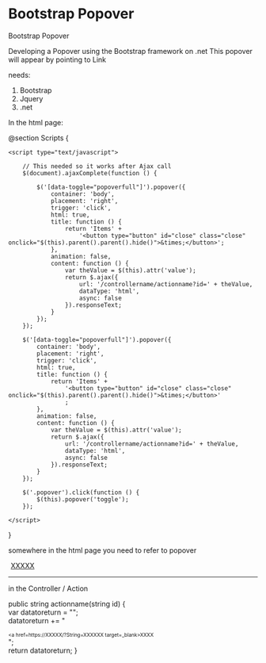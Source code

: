 # Bootstrap Popover
Bootstrap Popover

Developing a Popover using the Bootstrap framework on .net
This popover will appear by pointing to Link

needs:
1) Bootstrap
2) Jquery
3) .net


In the html page:

@section Scripts {   

    <script type="text/javascript">
        
        // This needed so it works after Ajax call
        $(document).ajaxComplete(function () {

            $('[data-toggle="popoverfull"]').popover({
                container: 'body',
                placement: 'right',
                trigger: 'click',
                html: true,
                title: function () {
                    return 'Items' +
                        '<button type="button" id="close" class="close" onclick="$(this).parent().parent().hide()">&times;</button>';
                },
                animation: false,
                content: function () {
                    var theValue = $(this).attr('value');                    
                    return $.ajax({
                        url: '/controllername/actionname?id=' + theValue,
                        dataType: 'html',
                        async: false
                    }).responseText;                    
                }
            });
        });

        $('[data-toggle="popoverfull"]').popover({
            container: 'body',
            placement: 'right',
            trigger: 'click',
            html: true,
            title: function () {
                return 'Items' +
                    '<button type="button" id="close" class="close" onclick="$(this).parent().parent().hide()">&times;</button>'
                    ;
            },
            animation: false,
            content: function () {
                var theValue = $(this).attr('value');                
                return $.ajax({
                    url: '/controllername/actionname?id=' + theValue,
                    dataType: 'html',
                    async: false
                }).responseText;
            }
        });
        
        $('.popover').click(function () {            
            $(this).popover('toggle');
        });

    </script>   
}

<style>
    .popover {
        width: 500px !important;
        max-width: 500px !important;
    }
</style>

somewhere in the html page you need to refer to popover

<td style="font-size:10px;">                    
                        <u style="padding-left:5px" data-toggle=popoverfull value="XXXXX">XXXXX</u> 
                </td>      

---------------------------------------------------------------------------------------

in the Controller / Action

public string actionname(string id)
        {    
            var datatoreturn = "";           
            datatoreturn += "<div style=font-size:x-small;><a href=https://XXXXX/?String=XXXXXX target=_blank>XXXX</a></div>";   
            return datatoreturn;
        }

